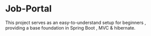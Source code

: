 # Job-Portal
This project serves as an easy-to-understand setup for beginners , providing a base foundation in Spring Boot , MVC &amp; hibernate.
